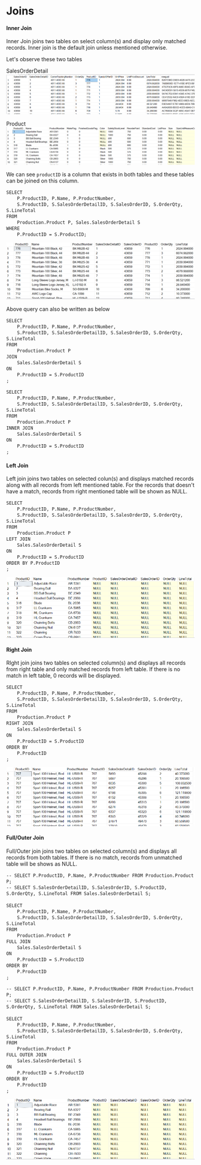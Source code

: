 # Joins

#### Inner Join
Inner Join joins two tables on select column(s) and display only matched records. Inner join is the default join unless mentioned otherwise.

Let's observe these two tables

SalesOrderDetail
![image](./diagrams/sales-orders-product-id.png)

Product
![image](./diagrams/product-product-id.png)


We can see `productID` is a column that exists in both tables and these tables can be joined on this column.

```
SELECT 
	P.ProductID, P.Name, P.ProductNumber,
	S.ProductID, S.SalesOrderDetailID, S.SalesOrderID, S.OrderQty, S.LineTotal
FROM 
	Production.Product P, Sales.SalesOrderDetail S
WHERE
	P.ProductID = S.ProductID;
```
![image](./diagrams/sales-product-product-id-inner-join.png)

Above query can also be written as below

```
SELECT 
	P.ProductID, P.Name, P.ProductNumber,
	S.ProductID, S.SalesOrderDetailID, S.SalesOrderID, S.OrderQty, S.LineTotal
FROM 
	Production.Product P
JOIN
	Sales.SalesOrderDetail S
ON
	P.ProductID = S.ProductID
;
```
```
SELECT 
	P.ProductID, P.Name, P.ProductNumber,
	S.ProductID, S.SalesOrderDetailID, S.SalesOrderID, S.OrderQty, S.LineTotal
FROM 
	Production.Product P
INNER JOIN
	Sales.SalesOrderDetail S
ON
	P.ProductID = S.ProductID
;
```

#### Left Join
Left join joins two tables on selected colun(s) and displays matched records along with all records from left mentioned table. For the records that doesn't have a match, records from right mentioned table will be shown as NULL.

```
SELECT 
	P.ProductID, P.Name, P.ProductNumber,
	S.ProductID, S.SalesOrderDetailID, S.SalesOrderID, S.OrderQty, S.LineTotal
FROM 
	Production.Product P
LEFT JOIN
	Sales.SalesOrderDetail S
ON
	P.ProductID = S.ProductID
ORDER BY P.ProductID
;
```
![image](./diagrams/sales-product-product-id-left-join.png)

#### Right Join
RIght join joins two tables on selected column(s) and displays all records from right table and only matched records from left table. If there is no match in left table, 0 records will be displayed.

```
SELECT 
	P.ProductID, P.Name, P.ProductNumber,
	S.ProductID, S.SalesOrderDetailID, S.SalesOrderID, S.OrderQty, S.LineTotal
FROM 
	Production.Product P
RIGHT JOIN
	Sales.SalesOrderDetail S
ON
	P.ProductID = S.ProductID
ORDER BY 
	P.ProductID
;
```
![image](./diagrams/sales-product-product-id-right-join.png)

#### Full/Outer Join
Full/Outer join joins two tables on selected column(s) and displays all records from both tables. If there is no match, records from unmatched table will be shows as NULL.

```
-- SELECT P.ProductID, P.Name, P.ProductNumber FROM Production.Product P;
-- SELECT S.SalesOrderDetailID, S.SalesOrderID, S.ProductID, S.OrderQty, S.LineTotal FROM Sales.SalesOrderDetail S;

SELECT 
	P.ProductID, P.Name, P.ProductNumber,
	S.ProductID, S.SalesOrderDetailID, S.SalesOrderID, S.OrderQty, S.LineTotal
FROM 
	Production.Product P
FULL JOIN
	Sales.SalesOrderDetail S
ON
	P.ProductID = S.ProductID
ORDER BY 
	P.ProductID
;

```
```
-- SELECT P.ProductID, P.Name, P.ProductNumber FROM Production.Product P;
-- SELECT S.SalesOrderDetailID, S.SalesOrderID, S.ProductID, S.OrderQty, S.LineTotal FROM Sales.SalesOrderDetail S;

SELECT 
	P.ProductID, P.Name, P.ProductNumber,
	S.ProductID, S.SalesOrderDetailID, S.SalesOrderID, S.OrderQty, S.LineTotal
FROM 
	Production.Product P
FULL OUTER JOIN
	Sales.SalesOrderDetail S
ON
	P.ProductID = S.ProductID
ORDER BY 
	P.ProductID
;

```
![image](./diagrams/sales-product-product-id-full-outer-join.png)





